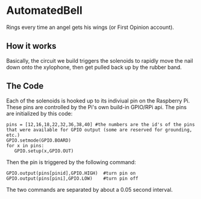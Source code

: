 # AutomatedBell
Rings every time an angel gets his wings (or First Opinion account).

## How it works

Basically, the circuit we build triggers the solenoids to rapidly move the nail down onto the xylophone, then get pulled back up by the rubber band.

## The Code

Each of the solenoids is hooked up to its indiviual pin on the Raspberry Pi. These pins are controlled by the Pi's own build-in GPIO/RPi api. The pins are initialized by this code:

```
pins = [12,16,18,22,32,36,38,40] #the numbers are the id's of the pins that were available for GPIO output (some are reserved for grounding, etc.)
GPIO.setmode(GPIO.BOARD)
for x in pins:
   GPIO.setup(x,GPIO.OUT)
```

Then the pin is triggered by the following command:

```
GPIO.output(pins[pinid],GPIO.HIGH)  #turn pin on
GPIO.output(pins[pini],GPIO.LOW)    #turn pin off
```

The two commands are separated by about a 0.05 second interval.
